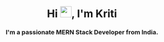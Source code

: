 

<h1 align="center">Hi <img src="https://raw.githubusercontent.com/MartinHeinz/MartinHeinz/master/wave.gif" width="30px">, I'm Kriti </h1>
<h3 align="center">I'm a passionate MERN Stack Developer from India.</h3

